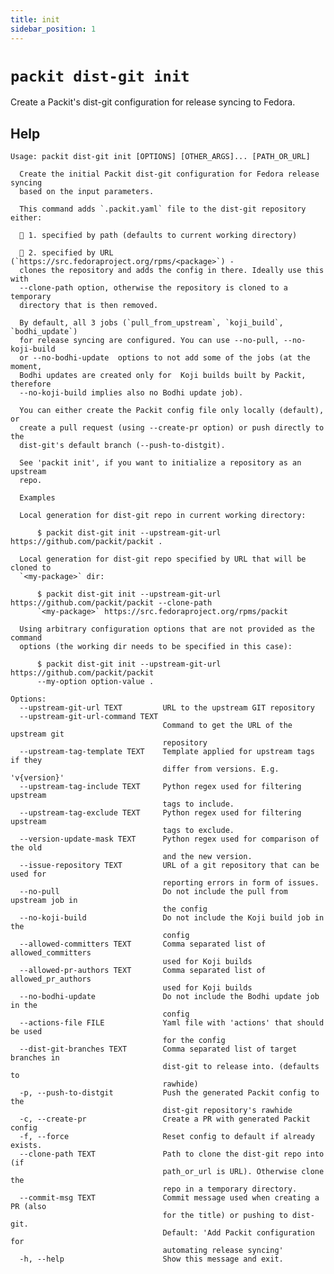 ```yaml
---
title: init
sidebar_position: 1
---
```


# `packit dist-git init`

Create a Packit's dist-git configuration for release syncing to Fedora.

## Help

    Usage: packit dist-git init [OPTIONS] [OTHER_ARGS]... [PATH_OR_URL]

      Create the initial Packit dist-git configuration for Fedora release syncing
      based on the input parameters.

      This command adds `.packit.yaml` file to the dist-git repository either:

       1. specified by path (defaults to current working directory)

       2. specified by URL (`https://src.fedoraproject.org/rpms/<package>`) -
      clones the repository and adds the config in there. Ideally use this with
      --clone-path option, otherwise the repository is cloned to a temporary
      directory that is then removed.

      By default, all 3 jobs (`pull_from_upstream`, `koji_build`, `bodhi_update`)
      for release syncing are configured. You can use --no-pull, --no-koji-build
      or --no-bodhi-update  options to not add some of the jobs (at the moment,
      Bodhi updates are created only for  Koji builds built by Packit, therefore
      --no-koji-build implies also no Bodhi update job).

      You can either create the Packit config file only locally (default), or
      create a pull request (using --create-pr option) or push directly to the
      dist-git's default branch (--push-to-distgit).

      See 'packit init', if you want to initialize a repository as an upstream
      repo.

      Examples

      Local generation for dist-git repo in current working directory:

          $ packit dist-git init --upstream-git-url https://github.com/packit/packit .

      Local generation for dist-git repo specified by URL that will be cloned to
      `<my-package>` dir:

          $ packit dist-git init --upstream-git-url https://github.com/packit/packit --clone-path
          `<my-package>` https://src.fedoraproject.org/rpms/packit

      Using arbitrary configuration options that are not provided as the command
      options (the working dir needs to be specified in this case):

          $ packit dist-git init --upstream-git-url https://github.com/packit/packit
          --my-option option-value .

    Options:
      --upstream-git-url TEXT         URL to the upstream GIT repository
      --upstream-git-url-command TEXT
                                      Command to get the URL of the upstream git
                                      repository
      --upstream-tag-template TEXT    Template applied for upstream tags if they
                                      differ from versions. E.g. 'v{version}'
      --upstream-tag-include TEXT     Python regex used for filtering upstream
                                      tags to include.
      --upstream-tag-exclude TEXT     Python regex used for filtering upstream
                                      tags to exclude.
      --version-update-mask TEXT      Python regex used for comparison of the old
                                      and the new version.
      --issue-repository TEXT         URL of a git repository that can be used for
                                      reporting errors in form of issues.
      --no-pull                       Do not include the pull from upstream job in
                                      the config
      --no-koji-build                 Do not include the Koji build job in the
                                      config
      --allowed-committers TEXT       Comma separated list of allowed_committers
                                      used for Koji builds
      --allowed-pr-authors TEXT       Comma separated list of allowed_pr_authors
                                      used for Koji builds
      --no-bodhi-update               Do not include the Bodhi update job in the
                                      config
      --actions-file FILE             Yaml file with 'actions' that should be used
                                      for the config
      --dist-git-branches TEXT        Comma separated list of target branches in
                                      dist-git to release into. (defaults to
                                      rawhide)
      -p, --push-to-distgit           Push the generated Packit config to the
                                      dist-git repository's rawhide
      -c, --create-pr                 Create a PR with generated Packit config
      -f, --force                     Reset config to default if already exists.
      --clone-path TEXT               Path to clone the dist-git repo into (if
                                      path_or_url is URL). Otherwise clone the
                                      repo in a temporary directory.
      --commit-msg TEXT               Commit message used when creating a PR (also
                                      for the title) or pushing to dist-git.
                                      Default: 'Add Packit configuration for
                                      automating release syncing'
      -h, --help                      Show this message and exit.
